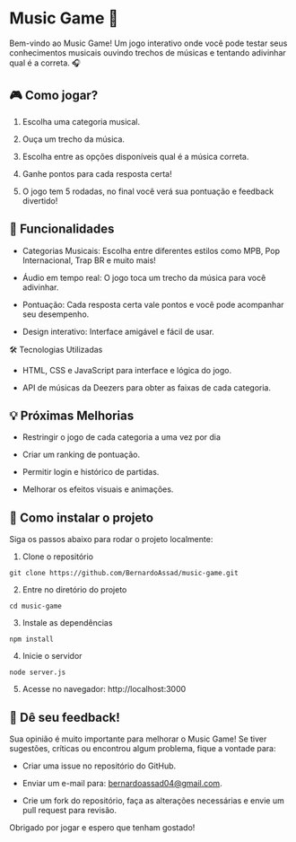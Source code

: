 # Music Game 🎵

Bem-vindo ao Music Game! Um jogo interativo onde você pode testar seus conhecimentos musicais ouvindo trechos de músicas e tentando adivinhar qual é a correta. 🎧

## 🎮 Como jogar?

1. Escolha uma categoria musical.

2. Ouça um trecho da música.

3. Escolha entre as opções disponíveis qual é a música correta.

4. Ganhe pontos para cada resposta certa!

5. O jogo tem 5 rodadas, no final você verá sua pontuação e feedback divertido!

## 📌 Funcionalidades

- Categorias Musicais: Escolha entre diferentes estilos como MPB, Pop Internacional, Trap BR e muito mais!

- Áudio em tempo real: O jogo toca um trecho da música para você adivinhar.

- Pontuação: Cada resposta certa vale pontos e você pode acompanhar seu desempenho.

- Design interativo: Interface amigável e fácil de usar.

🛠️ Tecnologias Utilizadas

- HTML, CSS e JavaScript para interface e lógica do jogo.

- API de músicas da Deezers para obter as faixas de cada categoria.

## 💡 Próximas Melhorias

- Restringir o jogo de cada categoria a uma vez por dia

- Criar um ranking de pontuação.

- Permitir login e histórico de partidas.

- Melhorar os efeitos visuais e animações.

## 🚀 Como instalar o projeto

Siga os passos abaixo para rodar o projeto localmente:

1. Clone o repositório

```git clone https://github.com/BernardoAssad/music-game.git```

2. Entre no diretório do projeto

```cd music-game```

3. Instale as dependências

```npm install```

4. Inicie o servidor

```node server.js```

5. Acesse no navegador: http://localhost:3000

## 📢 Dê seu feedback!

Sua opinião é muito importante para melhorar o Music Game! Se tiver sugestões, críticas ou encontrou algum problema, fique a vontade para:

- Criar uma issue no repositório do GitHub.

- Enviar um e-mail para: bernardoassad04@gmail.com.

- Crie um fork do repositório, faça as alterações necessárias e envie um pull request para revisão.

Obrigado por jogar e espero que tenham gostado!
